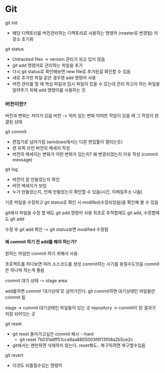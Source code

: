 # Git

git init
- 해당 디렉토리를 버전관리하는 디렉토리로 사용하는 명령어 (master로 변경됨) 저장소 초기화

git status
- Untracked files -> version 관리가 되고 있지 않음
- git add 명령어로 관리하는 파일을 추가
- 다시 git status로 확인해보면 new file로 추가된걸 확인할 수 있음
- 새로 추가한 파일 같은 경우엔 add 명령어 사용
- 버전 관리를 할 때 핵심 파일과 임시 파일이 있을 수 있는데 관리 하고자 하는 파일을 알려주기 위해 add 명령어를 사용하는 것

### 버전이란?

버전과 변화는 차이가 있음
버전 -> 의미 있는 변화
어떠한 작업이 있을 때 그 작업이 완결된 상태

git commit
- 편집기로 넘어가짐 (windows에서는 다른 편집툴이 열리는듯)
- 맨 위쪽 라인 버전의 메세지 작성
- 버전의 메세지는 변화가 어떤 변화가 있는지? 왜 변경되었는지 이유 작성 (commit message)

git log
- 버전이 잘 만들었는지 확인
- 버전 메세지가 보임
- 누가 만들었는지, 언제 만들었는지 확인할 수 있음(시간, 이메일주소 나옴)

기존 파일을 수정하고 git status로 확인 시 modifed(수정되었음)을 확인해 볼 수 있음

git에서 파일을 수정 할 때도 git add 명령어 사용
최초로 추적할때도 git add, 수정할때도 git add 

수정 후 git add 확인 -> git status보면 modified 수정됨



#### 왜 commit 하기 전 add를 해야 하는가?

원하는 파일만 commit 하기 위해서 사용.

프로젝트를 하다보면 여러 소스코드를 생성
commit하는 시기를 놓칠수도잇음
commit은 하나씩 하는게 좋음


commit 대기 상태 -> stage area

add를하면 commit '대기상태'로 넘어가진다.
git commit하면 대기상태인 파일들만 commit 됨

stage -> commit 대기상태인 파일들이 있는 곳
repository -> commit이 된 결과가 저장 되어잇는 곳 


git reset
- git reset 돌아가고싶은 commit 해시 --hard
	- git reset 7b031a8ff51cca9aa8805003f6f13f08a2b5ce2c
- git에서는 왠만하면 삭제하지 않는다. reset해도.. 복구하려면 복구할수있음

git revert
- 이것도 되돌릴수있는 명령어